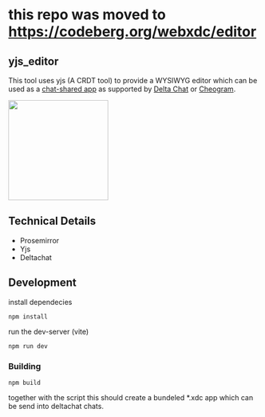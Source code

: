 # this repo was moved to https://codeberg.org/webxdc/editor

## yjs_editor
This tool uses yjs (A CRDT tool) to provide a WYSIWYG editor which can be used as a  [chat-shared app](https://webxdc.org) as supported by [Delta Chat](https://delta.chat) or [Cheogram](https://cheogram.com). 

<img width=200 src=https://user-images.githubusercontent.com/9800740/170771692-4f7c5d88-b5da-498d-9767-889de139d997.png>


## Technical Details
- Prosemirror
- Yjs
- Deltachat

## Development

install dependecies 
```
npm install
```
run the dev-server (vite)
```
npm run dev
```

### Building
```
npm build
```
together with the script this should create a bundeled *.xdc app which can be send into deltachat chats.
